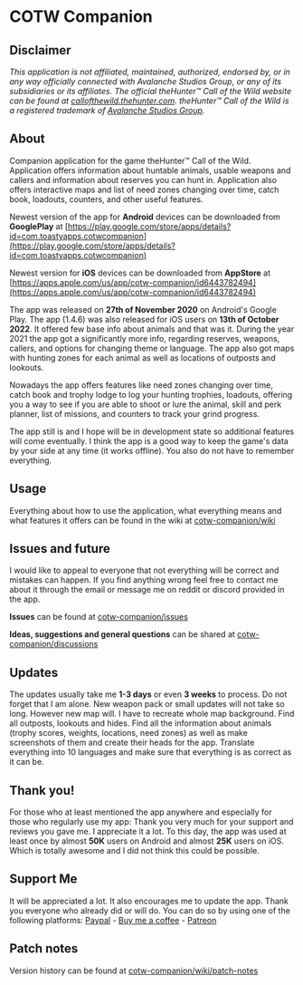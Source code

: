 # COTW Companion

## Disclaimer

_This application is not affiliated, maintained, authorized, endorsed by, or in any way officially
connected with Avalanche Studios Group, or any of its subsidiaries or its affiliates. The official
theHunter™ Call of the Wild website can be found
at [callofthewild.thehunter.com](https://callofthewild.thehunter.com). theHunter™ Call of the Wild
is a registered trademark of [Avalanche Studios Group](https://avalanchestudios.com/)._

## About

Companion application for the game theHunter™ Call of the Wild. Application offers information about
huntable animals, usable weapons and callers and information about reserves you can hunt in.
Application also offers interactive maps and list of need zones changing over time, catch book,
loadouts, counters, and other useful features.

Newest version of the app for **Android** devices can be downloaded from **GooglePlay**
at [https://play.google.com/store/apps/details?id=com.toastyapps.cotwcompanion](https://play.google.com/store/apps/details?id=com.toastyapps.cotwcompanion)

Newest version for **iOS** devices can be downloaded from **AppStore**
at [https://apps.apple.com/us/app/cotw-companion/id6443782494](https://apps.apple.com/us/app/cotw-companion/id6443782494)

The app was released on **27th of November 2020** on Android's Google Play. The app (1.4.6) was also
released for iOS users on **13th of October 2022**. It offered few base info about animals and that
was it. During the year 2021 the app got a significantly more info, regarding reserves, weapons,
callers, and options for changing theme or language. The app also got maps with hunting zones for
each animal as well as locations of outposts and lookouts.

Nowadays the app offers features like need zones changing over time, catch book and trophy lodge to
log your hunting trophies, loadouts, offering you a way to see if you are able to shoot or lure the
animal, skill and perk planner, list of missions, and counters to track your grind progress.

The app still is and I hope will be in development state so additional features will come
eventually. I think the app is a good way to keep the game's data by your side at any time (it works
offline). You also do not have to remember everything.

## Usage

Everything about how to use the application, what everything means and what features it offers can
be found in the wiki at [cotw-companion/wiki](https://github.com/janstehno/cotw-companion/wiki)

## Issues and future

I would like to appeal to everyone that not everything will be correct and mistakes can happen. If
you find anything wrong feel free to contact me about it through the email or message me on reddit
or discord provided in the app.

**Issues** can be found
at [cotw-companion/issues](https://github.com/janstehno/cotw-companion/issues)

**Ideas, suggestions and general questions** can be shared
at [cotw-companion/discussions](https://github.com/janstehno/cotw-companion/discussions)

## Updates

The updates usually take me **1-3 days** or even **3 weeks** to process. Do not forget that I am
alone. New weapon pack or small updates will not take so long. However new map will. I have to
recreate whole map background. Find all outposts, lookouts and hides. Find all the information about
animals (trophy scores, weights, locations, need zones) as well as make screenshots of them and
create their heads for the app. Translate everything into 10 languages and make sure that everything
is as correct as it can be.

## Thank you!

For those who at least mentioned the app anywhere and especially for those who regularly use my app:
Thank you very much for your support and reviews you gave me. I appreciate it a lot. To this day,
the app was used at least once by almost **50K** users on Android and almost **25K** users on iOS.
Which is totally awesome and I did not think this could be possible.

## Support Me

It will be appreciated a lot. It also encourages me to update the app. Thank you everyone who
already did or will do. You can do so by using one of the following platforms:
[Paypal](https://paypal.me/toastovac) -
[Buy me a coffee](https://www.buymeacoffee.com/toastovac) -
[Patreon](https://www.patreon.com/Toastovac)

## Patch notes

Version history can be found
at [cotw-companion/wiki/patch-notes](https://github.com/janstehno/cotw-companion/wiki/patch%E2%80%90notes)